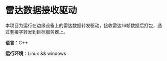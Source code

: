 # 雷达数据接收驱动

本项目为运行在边缘设备上的雷达数据转发驱动，接收雷达16帧数据后打包，通过套接字转发到目标服务器上。



**语言**：C++

**运行环境**：Linux && windows

